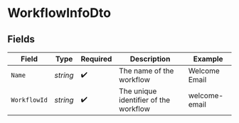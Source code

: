 # WorkflowInfoDto


## Fields

| Field                                 | Type                                  | Required                              | Description                           | Example                               |
| ------------------------------------- | ------------------------------------- | ------------------------------------- | ------------------------------------- | ------------------------------------- |
| `Name`                                | *string*                              | :heavy_check_mark:                    | The name of the workflow              | Welcome Email                         |
| `WorkflowId`                          | *string*                              | :heavy_check_mark:                    | The unique identifier of the workflow | welcome-email                         |